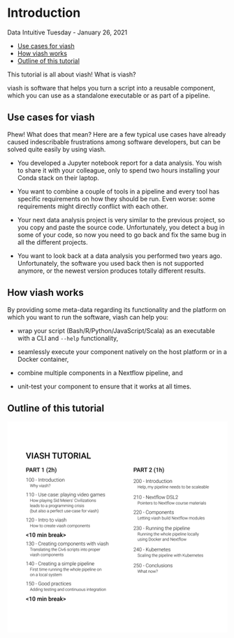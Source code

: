 Introduction
================
Data Intuitive
Tuesday - January 26, 2021

  - [Use cases for viash](#use-cases-for-viash)
  - [How viash works](#how-viash-works)
  - [Outline of this tutorial](#outline-of-this-tutorial)

This tutorial is all about viash\! What is viash?

viash is software that helps you turn a script into a reusable
component, which you can use as a standalone executable or as part of a
pipeline.

## Use cases for viash

Phew\! What does that mean? Here are a few typical use cases have
already caused indescribable frustrations among software developers, but
can be solved quite easily by using viash.

  - You developed a Jupyter notebook report for a data analysis. You
    wish to share it with your colleague, only to spend two hours
    installing your Conda stack on their laptop.

  - You want to combine a couple of tools in a pipeline and every tool
    has specific requirements on how they should be run. Even worse:
    some requirements might directly conflict with each other.

  - Your next data analysis project is very similar to the previous
    project, so you copy and paste the source code. Unfortunately, you
    detect a bug in some of your code, so now you need to go back and
    fix the same bug in all the different projects.

  - You want to look back at a data analysis you performed two years
    ago. Unfortunately, the software you used back then is not supported
    anymore, or the newest version produces totally different results.

## How viash works

By providing some meta-data regarding its functionality and the platform
on which you want to run the software, viash can help you:

  - wrap your script (Bash/R/Python/JavaScript/Scala) as an executable
    with a CLI and `--help` functionality,

  - seamlessly execute your component natively on the host platform or
    in a Docker container,

  - combine multiple components in a Nextflow pipeline, and

  - unit-test your component to ensure that it works at all times.

## Outline of this tutorial

![](img/outline.svg)
